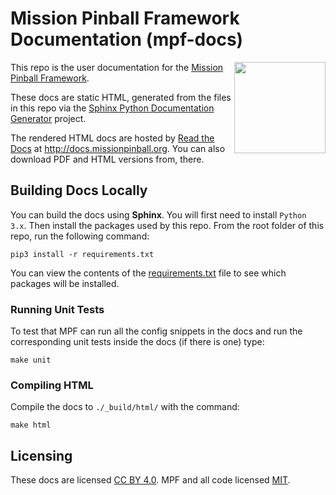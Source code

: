 Mission Pinball Framework Documentation (mpf-docs)
==================================================

<img align="right" height="146" src="_static/images/mpf-logo-200.png"/>

This repo is the user documentation for the
[Mission Pinball Framework](http://missionpinball.org).

These docs are static HTML, generated from the files in this repo via the
[Sphinx Python Documentation Generator](https://www.sphinx-doc.org/en/master/) project.

The rendered HTML docs are hosted by [Read the Docs](https://readthedocs.org)
at <http://docs.missionpinball.org>. You can also download PDF and HTML versions from, there.

Building Docs Locally
---------------------

You can build the docs using **Sphinx**. You will first need to install
`Python 3.x`. Then install the packages used by this repo. From the root folder of this repo, run
the following command:

    pip3 install -r requirements.txt

You can view the contents of the [requirements.txt](requirements.txt) file to see which packages will be installed.

### Running Unit Tests

To test that MPF can run all the config snippets in the docs and run the
corresponding unit tests inside the docs (if there is one) type:

    make unit

### Compiling HTML

Compile the docs to `./_build/html/` with the command:

    make html

Licensing
---------

These docs are licensed [CC BY 4.0](https://creativecommons.org/licenses/by/4.0/).
MPF and all code licensed [MIT](https://opensource.org/licenses/MIT).
